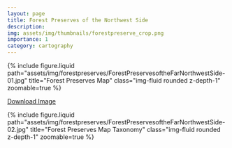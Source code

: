 ```yaml
---
layout: page
title: Forest Preserves of the Northwest Side 
description: 
img: assets/img/thumbnails/forestpreserve_crop.png
importance: 1
category: cartography
---
```


<div class="row justify-content-sm-center">
  <div class="col-12 mt-3 mt-md-0">
    {% include figure.liquid path="assets/img/forestpreserves/ForestPreservesoftheFarNorthwestSide-01.jpg" title="Forest Preserves Map" class="img-fluid rounded z-depth-1" zoomable=true %}
  </div>

  [Download Image](https://raw.githubusercontent.com/azalecki/azalecki.github.io/master/assets/img/forestpreserves/ForestPreservesoftheFarNorthwestSide-01.jpg)


  <div class="row justify-content-sm-center">
  <div class="col-8 mt-3 mt-md-0">
    {% include figure.liquid path="assets/img/forestpreserves/ForestPreservesoftheFarNorthwestSide-02.jpg" title="Forest Preserves Map Taxonomy" class="img-fluid rounded z-depth-1" zoomable=true %}
  </div>
